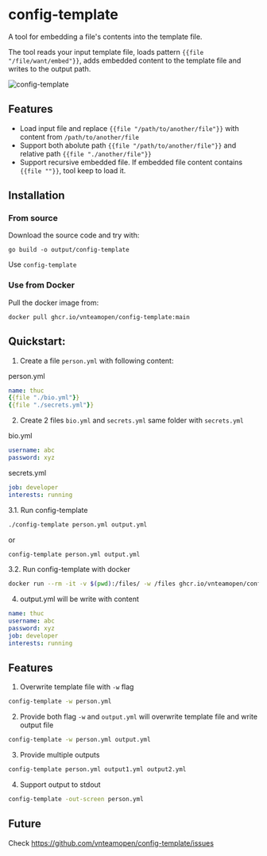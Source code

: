 # config-template

A tool for embedding a file's contents into the template file.

The tool reads your input template file, loads pattern `{{file "/file/want/embed"}}`, adds embedded content to the template file and writes to the output path.

![config-template](https://raw.githubusercontent.com/vnteamopen/config-template/main/config-template.png)

## Features

 - Load input file and replace `{{file "/path/to/another/file"}}` with content from `/path/to/another/file`
 - Support both abolute path `{{file "/path/to/another/file"}}` and relative path `{{file "./another/file"}}`
 - Support recursive embedded file. If embedded file content contains `{{file ""}}`, tool keep to load it.

## Installation

### From source

Download the source code and try with:

```
go build -o output/config-template
```

Use `config-template`

### Use from Docker

Pull the docker image from:

```
docker pull ghcr.io/vnteamopen/config-template:main
```

## Quickstart:

1. Create a file `person.yml` with following content:

person.yml
```yml
name: thuc
{{file "./bio.yml"}}
{{file "./secrets.yml"}}
```

2. Create 2 files `bio.yml` and `secrets.yml` same folder with `secrets.yml`

bio.yml
```yml
username: abc
password: xyz
```

secrets.yml
```yml
job: developer
interests: running
```

3.1. Run config-template

```bash
./config-template person.yml output.yml
```

or

```bash
config-template person.yml output.yml
```

3.2. Run config-template with docker

```bash
docker run --rm -it -v $(pwd):/files/ -w /files ghcr.io/vnteamopen/config-template:main /app/config-template ./person.yml ./output.yml
```

4. output.yml will be write with content

```yml
name: thuc
username: abc
password: xyz
job: developer
interests: running
```

## Features

1. Overwrite template file with `-w` flag
```bash
config-template -w person.yml
```

2. Provide both flag `-w` and `output.yml` will overwrite template file and write output file
```bash
config-template -w person.yml output.yml
```

3. Provide multiple outputs
```bash
config-template person.yml output1.yml output2.yml
```

4. Support output to stdout
```bash
config-template -out-screen person.yml
```

## Future

Check https://github.com/vnteamopen/config-template/issues
